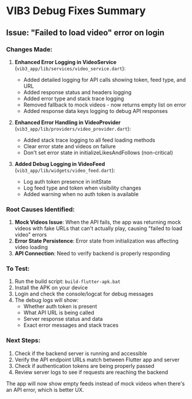 # VIB3 Debug Fixes Summary

## Issue: "Failed to load video" error on login

### Changes Made:

1. **Enhanced Error Logging in VideoService** (`vib3_app/lib/services/video_service.dart`):
   - Added detailed logging for API calls showing token, feed type, and URL
   - Added response status and headers logging
   - Added error type and stack trace logging
   - Removed fallback to mock videos - now returns empty list on error
   - Added response data keys logging to debug API responses

2. **Enhanced Error Handling in VideoProvider** (`vib3_app/lib/providers/video_provider.dart`):
   - Added stack trace logging to all feed loading methods
   - Clear error state and videos on failure
   - Don't set error state in initializeLikesAndFollows (non-critical)

3. **Added Debug Logging in VideoFeed** (`vib3_app/lib/widgets/video_feed.dart`):
   - Log auth token presence in initState
   - Log feed type and token when visibility changes
   - Added warning when no auth token is available

### Root Causes Identified:

1. **Mock Videos Issue**: When the API fails, the app was returning mock videos with fake URLs that can't actually play, causing "failed to load video" errors
2. **Error State Persistence**: Error state from initialization was affecting video loading
3. **API Connection**: Need to verify backend is properly responding

### To Test:

1. Run the build script: `build-flutter-apk.bat`
2. Install the APK on your device
3. Login and check the console/logcat for debug messages
4. The debug logs will show:
   - Whether auth token is present
   - What API URL is being called
   - Server response status and data
   - Exact error messages and stack traces

### Next Steps:

1. Check if the backend server is running and accessible
2. Verify the API endpoint URLs match between Flutter app and server
3. Check if authentication tokens are being properly passed
4. Review server logs to see if requests are reaching the backend

The app will now show empty feeds instead of mock videos when there's an API error, which is better UX.